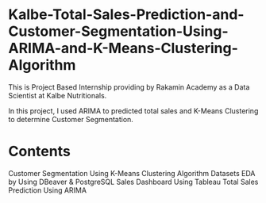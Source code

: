 # Kalbe-Total-Sales-Prediction-and-Customer-Segmentation-Using-ARIMA-and-K-Means-Clustering-Algorithm
This is Project Based Internship providing by Rakamin Academy as a Data Scientist at Kalbe Nutritionals.

In this project, I used ARIMA to predicted total sales and K-Means Clustering to determine Customer Segmentation.

# Contents
Customer Segmentation Using K-Means Clustering Algorithm
Datasets
EDA by Using DBeaver & PostgreSQL
Sales Dashboard Using Tableau
Total Sales Prediction Using ARIMA
